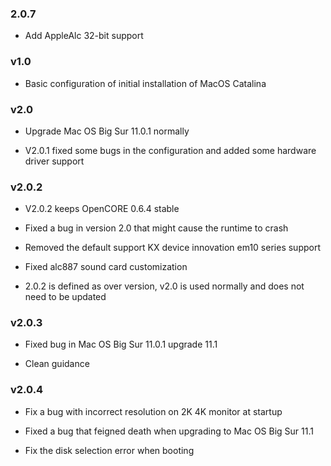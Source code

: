 ### 2.0.7 ###
- Add AppleAlc 32-bit support

### v1.0 ###

- Basic configuration of initial installation of MacOS Catalina



### v2.0 ###

- Upgrade Mac OS Big Sur 11.0.1 normally

- V2.0.1 fixed some bugs in the configuration and added some hardware driver support

### v2.0.2 ###

- V2.0.2 keeps OpenCORE 0.6.4 stable

- Fixed a bug in version 2.0 that might cause the runtime to crash

- Removed the default support KX device innovation em10 series support

- Fixed alc887 sound card customization

- 2.0.2 is defined as over version, v2.0 is used normally and does not need to be updated

### v2.0.3 ###

- Fixed bug in Mac OS Big Sur 11.0.1 upgrade 11.1

- Clean guidance
### v2.0.4 ###
- Fix a bug with incorrect resolution on 2K 4K monitor at startup

- Fixed a bug that feigned death when upgrading to Mac OS Big Sur 11.1

- Fix the disk selection error when booting
